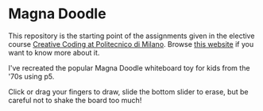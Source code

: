 # Magna Doodle
This repository is the starting point of the assignments given in the elective course [Creative Coding at Politecnico di Milano](https://www11.ceda.polimi.it/schedaincarico/schedaincarico/controller/scheda_pubblica/SchedaPublic.do?&evn_default=evento&c_classe=696598&__pj0=0&__pj1=3ed8420c42c849845b5caa3de626e8fc).
Browse [this website](https://drawwithcode.github.io/) if you want to know more about it.

I've recreated the popular Magna Doodle whiteboard toy for kids from the '70s using p5.

Click or drag your fingers to draw, slide the bottom slider to erase, but be careful not to shake the board too much!